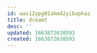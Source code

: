 ```yaml
---
id: was12ypg01akm42yibaphaz
title: dreamt
desc: ''
updated: 1663872638593
created: 1663872638593
---
```

